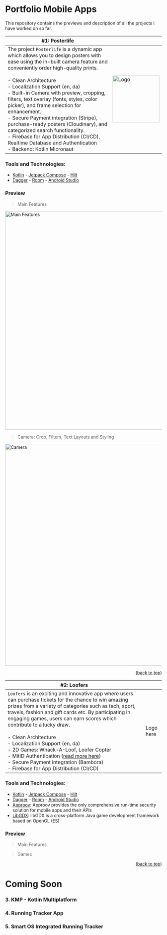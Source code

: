 <a id="readme-top"></a>
# Portfolio Mobile Apps
This repository contains the previews and description of all the projects I have worked on so far.


| #1: Posterlife  |        |
|-----------------|--------|
| The project `Posterlife` is a dynamic app which allows you to design posters with ease using the in-built camera feature and conveniently order high-quality prints. <br> <br> - Clean Architecture <br> - Localization Support (en, da) <br> - Built-in Camera with preview, cropping, filters, text overlay (fonts, styles, color picker), and frame selection for enhancement. <br> - Secure Payment integration (Stripe), purchase-ready posters (Cloudinary), and categorized search functionality. <br> - Firebase for App Distribution (CI/CD), Realtime Database and Authentication <br> - Backend: Kotlin Micronaut | <img width="150" alt="Logo" src="https://github.com/AdeebaKhan01/portfolio-mobile-apps/assets/135405122/51a12020-01ba-4c03-88da-8ced5b78f3d7"> |

### Tools and Technologies:
- [Kotlin](https://kotlinlang.org/) - [Jetpack Compose](https://developer.android.com/jetpack/compose) - [Hilt](https://dagger.dev/hilt/)
- [Dagger](https://dagger.dev/) - [Room](https://developer.android.com/training/data-storage/room) - [Android Studio](https://developer.android.com/studio)

### Preview

> Main Features
<img width="700" alt="Main Features" src="https://github.com/AdeebaKhan01/portfolio-mobile-apps/assets/135405122/ab4a8310-b27a-4856-b44a-3ac79ed40e2b">

> Camera: Crop, Filters, Text Layouts and Styling
<img width="710" alt="Camera" src="https://github.com/AdeebaKhan01/portfolio-mobile-apps/assets/135405122/3ecb4061-6350-44d1-8d94-db64b86a9419">
<p align="right">(<a href="#readme-top">back to top</a>)</p>   

| #2: Loofers     |        |
|-----------------|--------|
| `Loofers` is an exciting and innovative app where users can purchase tickets for the chance to win amazing prizes from a variety of categories such as tech, sport, travels, fashion and gift cards etc. By participating in engaging games, users can earn scores which contribute to a lucky draw. <br> <br> - Clean Architecture <br> - Localization Support (en, da) <br> - 2D Games: Whack-A-Loof, Loofer Copter <br> - MitID Authentication ([read more here](https://www.mitid.dk/en-gb/)) <br> - Secure Payment integration (Bambora) <br> - Firebase for App Distribution (CI/CD) | Logo here |

### Tools and Technologies:
- [Kotlin](https://kotlinlang.org/) - [Jetpack Compose](https://developer.android.com/jetpack/compose) - [Hilt](https://dagger.dev/hilt/)
- [Dagger](https://dagger.dev/) - [Room](https://developer.android.com/training/data-storage/room) - [Android Studio](https://developer.android.com/studio)
- [Approov](https://approov.io): Approov provides the only comprehensive run-time security solution for mobile apps and their APIs
- [LibGDX](https://libgdx.com): libGDX is a cross-platform Java game development framework based on OpenGL (ES)

### Preview

> Main Features

> Games 
<p align="right">(<a href="#readme-top">back to top</a>)</p>   

# Coming Soon
### 3. KMP - Kotlin Multiplatform

### 4. Running Tracker App

### 5. Smart OS Integrated Running Tracker
